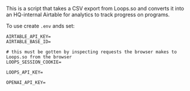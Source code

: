 This is a script that takes a CSV export from Loops.so and converts it into an HQ-internal Airtable for analytics to track progress on programs.

To use create `.env` ands set:

```
AIRTABLE_API_KEY=
AIRTABLE_BASE_ID=

# this must be gotten by inspecting requests the browser makes to Loops.so from the browser
LOOPS_SESSION_COOKIE=

LOOPS_API_KEY=

OPENAI_API_KEY=
```